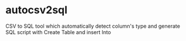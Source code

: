 # autocsv2sql
CSV to SQL tool which automatically detect column's type and generate SQL script with Create Table and insert Into
